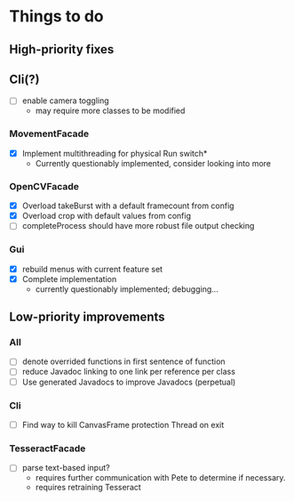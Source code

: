 # Things to do

## High-priority fixes

## Cli(?)

- [ ] enable camera toggling
	- may require more classes to be modified

### MovementFacade

- [x] Implement multithreading for physical Run switch\*
	- Currently questionably implemented, consider looking into more

### OpenCVFacade

- [x] Overload takeBurst with a default framecount from config
- [x] Overload crop with default values from config
- [ ] completeProcess should have more robust file output checking

### Gui

- [x] rebuild menus with current feature set
- [x] Complete implementation
	- currently questionably implemented; debugging...

## Low-priority improvements

### All

- [ ] denote overrided functions in first sentence of function
- [ ] reduce Javadoc linking to one link per reference per class
- [ ] Use generated Javadocs to improve Javadocs (perpetual)

### Cli

- [ ] Find way to kill CanvasFrame protection Thread on exit

### TesseractFacade

- [ ] parse text-based input?
	- requires further communication with Pete to determine if necessary.
	- requires retraining Tesseract

